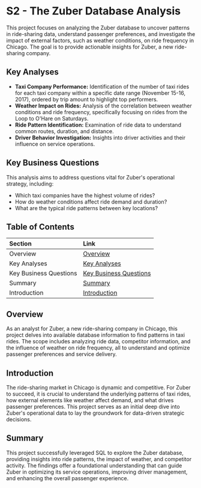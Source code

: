 # S2 - The Zuber Database Analysis

This project focuses on analyzing the Zuber database to uncover patterns in ride-sharing data, understand passenger preferences, and investigate the impact of external factors, such as weather conditions, on ride frequency in Chicago. The goal is to provide actionable insights for Zuber, a new ride-sharing company.

## Key Analyses

* **Taxi Company Performance:** Identification of the number of taxi rides for each taxi company within a specific date range (November 15-16, 2017), ordered by trip amount to highlight top performers.
* **Weather Impact on Rides:** Analysis of the correlation between weather conditions and ride frequency, specifically focusing on rides from the Loop to O'Hare on Saturdays.
* **Ride Pattern Identification:** Examination of ride data to understand common routes, duration, and distance.
* **Driver Behavior Investigation:** Insights into driver activities and their influence on service operations.

## Key Business Questions

This analysis aims to address questions vital for Zuber's operational strategy, including:

* Which taxi companies have the highest volume of rides?
* How do weather conditions affect ride demand and duration?
* What are the typical ride patterns between key locations?

## Table of Contents
| Section                | Link                                   |
| :--------------------- | :------------------------------------- |
| Overview               | [Overview](#overview)                  |
| Key Analyses           | [Key Analyses](#key-analyses)          |
| Key Business Questions | [Key Business Questions](#key-business-questions) |
| Summary                | [Summary](#summary)                    |
| Introduction           | [Introduction](#introduction)          |
## Overview

As an analyst for Zuber, a new ride-sharing company in Chicago, this project delves into available database information to find patterns in taxi rides. The scope includes analyzing ride data, competitor information, and the influence of weather on ride frequency, all to understand and optimize passenger preferences and service delivery.

## Introduction

The ride-sharing market in Chicago is dynamic and competitive. For Zuber to succeed, it is crucial to understand the underlying patterns of taxi rides, how external elements like weather affect demand, and what drives passenger preferences. This project serves as an initial deep dive into Zuber's operational data to lay the groundwork for data-driven strategic decisions.

## Summary

This project successfully leveraged SQL to explore the Zuber database, providing insights into ride patterns, the impact of weather, and competitor activity. The findings offer a foundational understanding that can guide Zuber in optimizing its service operations, improving driver management, and enhancing the overall passenger experience.

